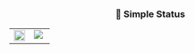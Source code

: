 <h3 align="center"><b>🌱 Simple Status</b></h2>
<table><tr><td valign="top" width="50%">
<img src="http://mazassumnida.wtf/api/v2/generate_badge?boj=dog941128" align="center" style="width: 100%" />
</td><td valign="top" width="50%">
  <img src="https://render.gitanimals.org/farms/change-challenge"/>
</td></tr></table> 
